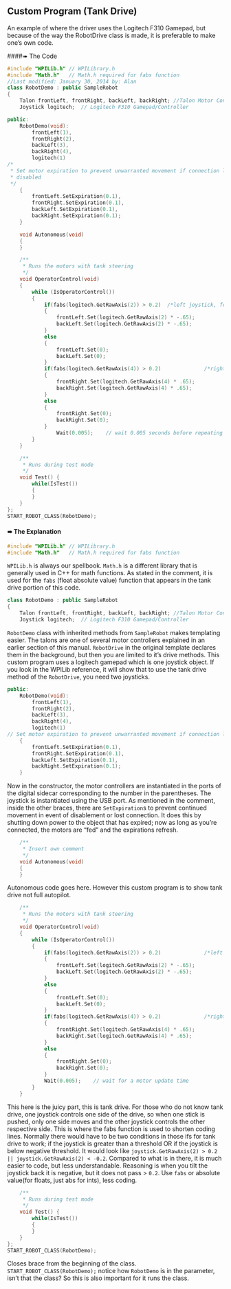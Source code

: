 ## Custom Program (Tank Drive)
An example of where the driver uses the Logitech F310 Gamepad, but because of the way the RobotDrive class is made, it is preferable to make one’s own code.

####➠ The Code
```c++
#include "WPILib.h"	// WPILibrary.h
#include "Math.h"	// Math.h required for fabs function
//Last modified: January 30, 2014 by: Alan
class RobotDemo : public SampleRobot
{
	Talon frontLeft, frontRight, backLeft, backRight; //Talon Motor Controllers
	Joystick logitech; 	// Logitech F310 Gamepad/Controller

public:
	RobotDemo(void):
		frontLeft(1),
		frontRight(2),
		backLeft(3),
		backRight(4),
		logitech(1)
/*
 * Set motor expiration to prevent unwarranted movement if connection lost or
 * disabled
 */
	{
		frontLeft.SetExpiration(0.1),
		frontRight.SetExpiration(0.1),
		backLeft.SetExpiration(0.1),
		backRight.SetExpiration(0.1);
	}

	void Autonomous(void)
	{
	}

	/**
	 * Runs the motors with tank steering
	 */
	void OperatorControl(void)
	{
		while (IsOperatorControl())
		{
			if(fabs(logitech.GetRawAxis(2)) > 0.2)	/*left joystick, forward & back*/
			{
				frontLeft.Set(logitech.GetRawAxis(2) * -.65);
				backLeft.Set(logitech.GetRawAxis(2) * -.65);
			}
			else
			{
				frontLeft.Set(0);
				backLeft.Set(0);
			}
			if(fabs(logitech.GetRawAxis(4)) > 0.2)				/*right joystick, forward & back*/
			{
				frontRight.Set(logitech.GetRawAxis(4) * .65);
				backRight.Set(logitech.GetRawAxis(4) * .65);
			}
			else
			{
				frontRight.Set(0);
				backRight.Set(0);
			}
				Wait(0.005);	// wait 0.005 seconds before repeating loop
		}
	}

	/**
	 * Runs during test mode
	 */
	void Test() {
		while(IsTest())
		{
		}
	}
};
START_ROBOT_CLASS(RobotDemo);
```

#### ➠ The Explanation

```c++
#include "WPILib.h"	// WPILibrary.h
#include "Math.h"	// Math.h required for fabs function
```

`WPILib.h` is always our spellbook. `Math.h` is a different library that is generally used in C++ for math functions. As stated in the comment, it is used for the `fabs` (float absolute value) function that appears in the tank drive portion of this code.

```c++
class RobotDemo : public SampleRobot
{
	Talon frontLeft, frontRight, backLeft, backRight; //Talon Motor Controllers
	Joystick logitech; 	// Logitech F310 Gamepad/Controller
```

`RobotDemo` class with inherited methods from `SampleRobot` makes templating easier. The talons are one of several motor controllers explained in an earlier section of this manual. `RobotDrive` in the original template declares them in the background, but then you are limited to it’s drive methods. This custom program uses a logitech gamepad which is one joystick object. If you look in the WPILib reference, it will show that to use the tank drive method of the `RobotDrive`, you need two joysticks.

```c++
public:
	RobotDemo(void):
		frontLeft(1),
		frontRight(2),
		backLeft(3),
		backRight(4),
		logitech(1)
// Set motor expiration to prevent unwarranted movement if connection lost or disabled
	{
		frontLeft.SetExpiration(0.1),
		frontRight.SetExpiration(0.1),
		backLeft.SetExpiration(0.1),
		backRight.SetExpiration(0.1);
	}
```

Now in the constructor, the motor controllers are instantiated in the ports of the digital sidecar corresponding to the number in the parentheses. The joystick is instantiated using the USB port. As mentioned in the comment, inside the other braces, there are `SetExpiration`s to prevent continued movement in event of disablement or lost connection. It does this by shutting down power to the object that has expired; now as long as you’re connected, the motors are “fed” and the expirations refresh.

```c++
	/**
	 * Insert own comment
	 */
	void Autonomous(void)
	{
	}
```

Autonomous code goes here. However this custom program is to show tank drive not full autopilot.

```c++
	/**
	 * Runs the motors with tank steering
	 */
	void OperatorControl(void)
	{
		while (IsOperatorControl())
		{
			if(fabs(logitech.GetRawAxis(2)) > 0.2)				/*left joystick, forward & back*/
			{
				frontLeft.Set(logitech.GetRawAxis(2) * -.65);
				backLeft.Set(logitech.GetRawAxis(2) * -.65);
			}
			else
			{
				frontLeft.Set(0);
				backLeft.Set(0);
			}
			if(fabs(logitech.GetRawAxis(4)) > 0.2)				/*right joystick, forward & back*/
			{
				frontRight.Set(logitech.GetRawAxis(4) * .65);
				backRight.Set(logitech.GetRawAxis(4) * .65);
			}
			else
			{
				frontRight.Set(0);
				backRight.Set(0);
			}
			Wait(0.005);	// wait for a motor update time
		}
	}
```

This here is the juicy part, this is tank drive. For those who do not know tank drive, one joystick controls one side of the drive, so when one stick is pushed, only one side moves and the other joystick controls the other respective side. This is where the fabs function is used to shorten coding lines. Normally there would have to be two conditions in those ifs for tank drive to work; if the joystick is greater than a threshold OR if the joystick is below negative threshold. It would look like `joystick.GetRawAxis(2) > 0.2 || joystick.GetRawAxis(2) < -0.2`. Compared to what is in there, it is much easier to code, but less understandable. Reasoning is when you tilt the joystick back it is negative, but it does not pass > `0.2`. Use `fabs` or absolute value(for floats, just abs for ints), less coding.

```c++
	/**
	 * Runs during test mode
	 */
	void Test() {
		while(IsTest())
		{
		}
	}
};
START_ROBOT_CLASS(RobotDemo);
```

Closes brace from the beginning of the class. `START_ROBOT_CLASS(RobotDemo);` notice how `RobotDemo` is in the parameter, isn’t that the class? So this is also important for it runs the class.


